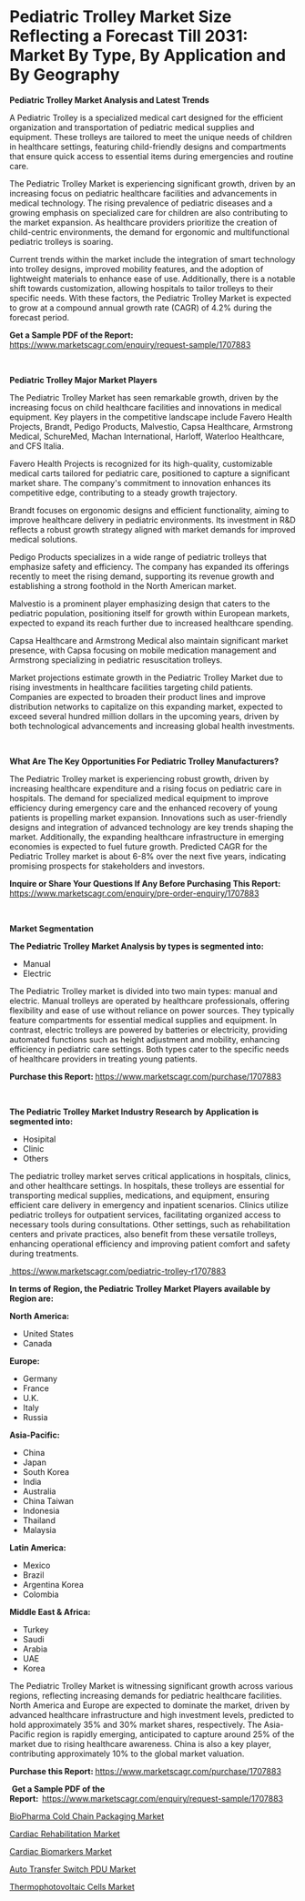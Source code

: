 <p><h1>Pediatric Trolley Market Size Reflecting a Forecast Till 2031: Market By Type, By Application and By Geography</h1></p><p><strong>Pediatric Trolley Market Analysis and Latest Trends</strong></p>
<p><p>A Pediatric Trolley is a specialized medical cart designed for the efficient organization and transportation of pediatric medical supplies and equipment. These trolleys are tailored to meet the unique needs of children in healthcare settings, featuring child-friendly designs and compartments that ensure quick access to essential items during emergencies and routine care.</p><p>The Pediatric Trolley Market is experiencing significant growth, driven by an increasing focus on pediatric healthcare facilities and advancements in medical technology. The rising prevalence of pediatric diseases and a growing emphasis on specialized care for children are also contributing to the market expansion. As healthcare providers prioritize the creation of child-centric environments, the demand for ergonomic and multifunctional pediatric trolleys is soaring.</p><p>Current trends within the market include the integration of smart technology into trolley designs, improved mobility features, and the adoption of lightweight materials to enhance ease of use. Additionally, there is a notable shift towards customization, allowing hospitals to tailor trolleys to their specific needs. With these factors, the Pediatric Trolley Market is expected to grow at a compound annual growth rate (CAGR) of 4.2% during the forecast period.</p></p>
<p><strong>Get a Sample PDF of the Report:&nbsp;</strong> <a href="https://www.marketscagr.com/enquiry/request-sample/1707883?utm_campaign=1326&utm_medium=2&utm_source=Github&utm_content=ia&utm_term=07102024&utm_id=pediatric-trolley">https://www.marketscagr.com/enquiry/request-sample/1707883</a></p>
<p>&nbsp;</p>
<p><strong>Pediatric Trolley Major Market Players</strong></p>
<p><p>The Pediatric Trolley Market has seen remarkable growth, driven by the increasing focus on child healthcare facilities and innovations in medical equipment. Key players in the competitive landscape include Favero Health Projects, Brandt, Pedigo Products, Malvestio, Capsa Healthcare, Armstrong Medical, SchureMed, Machan International, Harloff, Waterloo Healthcare, and CFS Italia.</p><p>Favero Health Projects is recognized for its high-quality, customizable medical carts tailored for pediatric care, positioned to capture a significant market share. The company's commitment to innovation enhances its competitive edge, contributing to a steady growth trajectory.</p><p>Brandt focuses on ergonomic designs and efficient functionality, aiming to improve healthcare delivery in pediatric environments. Its investment in R&D reflects a robust growth strategy aligned with market demands for improved medical solutions.</p><p>Pedigo Products specializes in a wide range of pediatric trolleys that emphasize safety and efficiency. The company has expanded its offerings recently to meet the rising demand, supporting its revenue growth and establishing a strong foothold in the North American market.</p><p>Malvestio is a prominent player emphasizing design that caters to the pediatric population, positioning itself for growth within European markets, expected to expand its reach further due to increased healthcare spending.</p><p>Capsa Healthcare and Armstrong Medical also maintain significant market presence, with Capsa focusing on mobile medication management and Armstrong specializing in pediatric resuscitation trolleys.</p><p>Market projections estimate growth in the Pediatric Trolley Market due to rising investments in healthcare facilities targeting child patients. Companies are expected to broaden their product lines and improve distribution networks to capitalize on this expanding market, expected to exceed several hundred million dollars in the upcoming years, driven by both technological advancements and increasing global health investments.</p></p>
<p>&nbsp;</p>
<p><strong>What Are The Key Opportunities For Pediatric Trolley Manufacturers?</strong></p>
<p><p>The Pediatric Trolley market is experiencing robust growth, driven by increasing healthcare expenditure and a rising focus on pediatric care in hospitals. The demand for specialized medical equipment to improve efficiency during emergency care and the enhanced recovery of young patients is propelling market expansion. Innovations such as user-friendly designs and integration of advanced technology are key trends shaping the market. Additionally, the expanding healthcare infrastructure in emerging economies is expected to fuel future growth. Predicted CAGR for the Pediatric Trolley market is about 6-8% over the next five years, indicating promising prospects for stakeholders and investors.</p></p>
<p><strong>Inquire or Share Your Questions If Any Before Purchasing This Report:</strong> <a href="https://www.marketscagr.com/enquiry/pre-order-enquiry/1707883?utm_campaign=1326&utm_medium=2&utm_source=Github&utm_content=ia&utm_term=07102024&utm_id=pediatric-trolley">https://www.marketscagr.com/enquiry/pre-order-enquiry/1707883</a></p>
<p>&nbsp;</p>
<p><strong>Market Segmentation</strong></p>
<p><strong>The Pediatric Trolley Market Analysis by types is segmented into:</strong></p>
<p><ul><li>Manual</li><li>Electric</li></ul></p>
<p><p>The Pediatric Trolley market is divided into two main types: manual and electric. Manual trolleys are operated by healthcare professionals, offering flexibility and ease of use without reliance on power sources. They typically feature compartments for essential medical supplies and equipment. In contrast, electric trolleys are powered by batteries or electricity, providing automated functions such as height adjustment and mobility, enhancing efficiency in pediatric care settings. Both types cater to the specific needs of healthcare providers in treating young patients.</p></p>
<p><strong>Purchase this Report:&nbsp;</strong><a href="https://www.marketscagr.com/purchase/1707883?utm_campaign=1326&utm_medium=2&utm_source=Github&utm_content=ia&utm_term=07102024&utm_id=pediatric-trolley">https://www.marketscagr.com/purchase/1707883</a></p>
<p>&nbsp;</p>
<p><strong>The Pediatric Trolley Market Industry Research by Application is segmented into:</strong></p>
<p><ul><li>Hosipital</li><li>Clinic</li><li>Others</li></ul></p>
<p><p>The pediatric trolley market serves critical applications in hospitals, clinics, and other healthcare settings. In hospitals, these trolleys are essential for transporting medical supplies, medications, and equipment, ensuring efficient care delivery in emergency and inpatient scenarios. Clinics utilize pediatric trolleys for outpatient services, facilitating organized access to necessary tools during consultations. Other settings, such as rehabilitation centers and private practices, also benefit from these versatile trolleys, enhancing operational efficiency and improving patient comfort and safety during treatments.</p></p>
<p><a href="https://www.marketscagr.com/pediatric-trolley-r1707883?utm_campaign=1326&utm_medium=2&utm_source=Github&utm_content=ia&utm_term=07102024&utm_id=pediatric-trolley">&nbsp;https://www.marketscagr.com/pediatric-trolley-r1707883</a></p>
<p><strong>In terms of Region, the Pediatric Trolley Market Players available by Region are:</strong></p>
<p>
    <p> <strong> North America: </strong>
        <ul>
            <li>United States</li>
            <li>Canada</li>
        </ul>
        </p> 
    <p> <strong> Europe: </strong>
        <ul>
            <li>Germany</li>
            <li>France</li>
            <li>U.K.</li>
            <li>Italy</li>
            <li>Russia</li>
        </ul>
        </p> 
    <p> <strong> Asia-Pacific: </strong>
        <ul>
            <li>China</li>
            <li>Japan</li>
            <li>South Korea</li>
            <li>India</li>
            <li>Australia</li>
            <li>China Taiwan</li>
            <li>Indonesia</li>
            <li>Thailand</li>
            <li>Malaysia</li>
        </ul>
        </p> 
    <p> <strong> Latin America: </strong>
        <ul>
            <li>Mexico</li>
            <li>Brazil</li>
            <li>Argentina Korea</li>
            <li>Colombia</li>
        </ul>
        </p> 
    <p> <strong> Middle East & Africa: </strong>
        <ul>
            <li>Turkey</li>
            <li>Saudi</li>
            <li>Arabia</li>
            <li>UAE</li>
            <li>Korea</li>
        </ul>
    </p>
    </p>
<p><p>The Pediatric Trolley Market is witnessing significant growth across various regions, reflecting increasing demands for pediatric healthcare facilities. North America and Europe are expected to dominate the market, driven by advanced healthcare infrastructure and high investment levels, predicted to hold approximately 35% and 30% market shares, respectively. The Asia-Pacific region is rapidly emerging, anticipated to capture around 25% of the market due to rising healthcare awareness. China is also a key player, contributing approximately 10% to the global market valuation.</p></p>
<p><strong>Purchase this Report: </strong><a href="https://www.marketscagr.com/purchase/1707883?utm_campaign=1326&utm_medium=2&utm_source=Github&utm_content=ia&utm_term=07102024&utm_id=pediatric-trolley">https://www.marketscagr.com/purchase/1707883</a></p>
<p>&nbsp;<strong>Get a Sample PDF of the Report:&nbsp;&nbsp;</strong><a href="https://www.marketscagr.com/enquiry/request-sample/1707883?utm_campaign=1326&utm_medium=2&utm_source=Github&utm_content=ia&utm_term=07102024&utm_id=pediatric-trolley">https://www.marketscagr.com/enquiry/request-sample/1707883</a></p>
<p><strong></strong></p>
<p><p><a href="https://www.linkedin.com/pulse/biopharma-cold-chain-packaging-market-segmentation-in-depth-clvbe?utm_campaign=1326&utm_medium=2&utm_source=Github&utm_content=ia&utm_term=07102024&utm_id=pediatric-trolley">BioPharma Cold Chain Packaging Market</a></p><p><a href="https://www.linkedin.com/pulse/cardiac-rehabilitation-market-evolution-regional-adaptations-c1fze?utm_campaign=1326&utm_medium=2&utm_source=Github&utm_content=ia&utm_term=07102024&utm_id=pediatric-trolley">Cardiac Rehabilitation Market</a></p><p><a href="https://www.linkedin.com/pulse/cardiac-biomarkers-market-outlook-forecast-from-2024-2031-bekme?utm_campaign=1326&utm_medium=2&utm_source=Github&utm_content=ia&utm_term=07102024&utm_id=pediatric-trolley">Cardiac Biomarkers Market</a></p><p><a href="https://issuu.com/reportprime-2/docs/auto-transfer-switch-pdu-market-siz_d13dd3e92597e2?utm_campaign=1326&utm_medium=2&utm_source=Github&utm_content=ia&utm_term=07102024&utm_id=pediatric-trolley">Auto Transfer Switch PDU Market</a></p><p><a href="https://issuu.com/reportprime-2/docs/thermophotovoltaic-cells-market-siz_ee5f9f27b60161?utm_campaign=1326&utm_medium=2&utm_source=Github&utm_content=ia&utm_term=07102024&utm_id=pediatric-trolley">Thermophotovoltaic Cells Market</a></p></p>